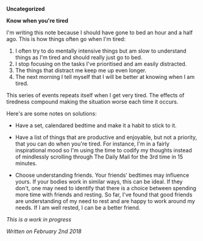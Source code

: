 **Uncategorized**

**Know when you're tired**

I'm writing this note because I should have gone to bed an hour and a half ago. This is how things often go when I'm tired:

1) I often try to do mentally intensive things but am slow to understand things as I'm tired and should really just go to bed.<br>
2) I stop focusing on the tasks I've prioritised and am easily distracted.<br>
3) The things that distract me keep me up even longer.<br>
4) The next morning I tell myself that I will be better at knowing when I am tired.<br>

This series of events repeats itself when I get very tired. The effects of tiredness compound making the situation worse each time it occurs.

Here's are some notes on solutions:

- Have a set, calendared bedtime and make it a habit to stick to it.

- Have a list of things that are productive and enjoyable, but not a priority, that you can do when you're tired. For instance, I'm in a fairly inspirational mood so I'm using the time to codify my thoughts instead of mindlessly scrolling through The Daily Mail for the 3rd time in 15 minutes.

- Choose understanding friends. Your friends' bedtimes may influence yours. If your bodies work in similar ways, this can be ideal. If they don't, one may need to identify that there is a choice between spending more time with friends and resting. So far, I've found that good friends are understanding of my need to rest and are happy to work around my needs. If I am well rested, I can be a better friend.

*This is a work in progress*

*Written on February 2nd 2018*
